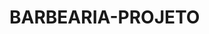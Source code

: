 # BARBEARIA-PROJETO
<!DOCTYPE html>
<html lang="pt-br">
<head>
    <meta charset="UTF-8">
    <meta name="viewport" content="width=device-width, initial-scale=1.0">
    <link rel="sylesheet" href="index.css">
    <title>Meme Cut Baber-Site Oficial</title>
</head>
<body>
    
</body>
</html>
